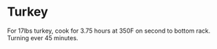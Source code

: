 # Turkey

For 17lbs turkey, cook for 3.75 hours at 350F on second to bottom rack. Turning ever 45 minutes.

